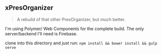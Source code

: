 ## xPresOrganizer

> A rebuild of that other PresOrganizer, but much better.

I'm using Polymer/ Web Components for the complete build.
The only server/backend I'll need is Firebase.

clone into this directory and just run:
```npm install && bower install && gulp serve```
